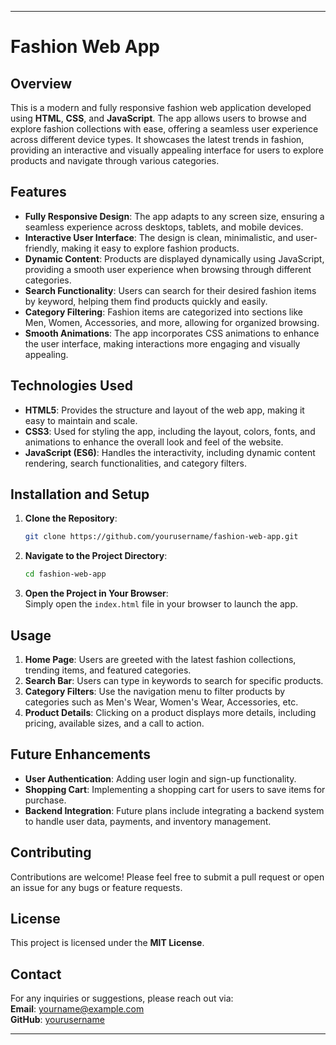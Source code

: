 

---

# Fashion Web App

## Overview
This is a modern and fully responsive fashion web application developed using **HTML**, **CSS**, and **JavaScript**. The app allows users to browse and explore fashion collections with ease, offering a seamless user experience across different device types. It showcases the latest trends in fashion, providing an interactive and visually appealing interface for users to explore products and navigate through various categories.

## Features
- **Fully Responsive Design**: The app adapts to any screen size, ensuring a seamless experience across desktops, tablets, and mobile devices.
- **Interactive User Interface**: The design is clean, minimalistic, and user-friendly, making it easy to explore fashion products.
- **Dynamic Content**: Products are displayed dynamically using JavaScript, providing a smooth user experience when browsing through different categories.
- **Search Functionality**: Users can search for their desired fashion items by keyword, helping them find products quickly and easily.
- **Category Filtering**: Fashion items are categorized into sections like Men, Women, Accessories, and more, allowing for organized browsing.
- **Smooth Animations**: The app incorporates CSS animations to enhance the user interface, making interactions more engaging and visually appealing.

## Technologies Used
- **HTML5**: Provides the structure and layout of the web app, making it easy to maintain and scale.
- **CSS3**: Used for styling the app, including the layout, colors, fonts, and animations to enhance the overall look and feel of the website.
- **JavaScript (ES6)**: Handles the interactivity, including dynamic content rendering, search functionalities, and category filters.

## Installation and Setup
1. **Clone the Repository**:  
   ```bash
   git clone https://github.com/yourusername/fashion-web-app.git
   ```
2. **Navigate to the Project Directory**:  
   ```bash
   cd fashion-web-app
   ```
3. **Open the Project in Your Browser**:  
   Simply open the `index.html` file in your browser to launch the app.

## Usage
1. **Home Page**: Users are greeted with the latest fashion collections, trending items, and featured categories.
2. **Search Bar**: Users can type in keywords to search for specific products.
3. **Category Filters**: Use the navigation menu to filter products by categories such as Men's Wear, Women's Wear, Accessories, etc.
4. **Product Details**: Clicking on a product displays more details, including pricing, available sizes, and a call to action.

## Future Enhancements
- **User Authentication**: Adding user login and sign-up functionality.
- **Shopping Cart**: Implementing a shopping cart for users to save items for purchase.
- **Backend Integration**: Future plans include integrating a backend system to handle user data, payments, and inventory management.

## Contributing
Contributions are welcome! Please feel free to submit a pull request or open an issue for any bugs or feature requests.

## License
This project is licensed under the **MIT License**.

## Contact
For any inquiries or suggestions, please reach out via:  
**Email**: yourname@example.com  
**GitHub**: [yourusername](https://github.com/yourusername)

---
